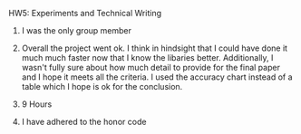 HW5: Experiments and Technical Writing

1. I was the only group member
2. Overall the project went ok. I think in hindsight that I could have done it much much faster now that I know the libaries better. Additionally, I wasn't fully sure about how much detail to provide for the final paper and I hope it meets all the criteria. I used the accuracy chart instead of a table which I hope is ok for the conclusion.

3. 9 Hours
4. I have adhered to the honor code
   